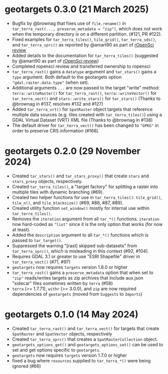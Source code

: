 # geotargets 0.3.0 (21 March 2025)
* Bugfix by @brownag that fixes use of `file.rename()` in `tar_terra_rast(..., preserve_metadata = "zip")`, which does not work when the temporary directory is on a different partition. (#121, PR #122).
* Fixed examples for `tar_terra_tiles()`, `tile_grid()`, `tar_terra_sds()`, and `tar_terra_sprc()` as reported by @amart90 as part of [rOpenSci review](https://github.com/ropensci/software-review/issues/675)
* Added details to the documentation for `tar_terra_tiles()` (suggested by @amart90 as part of [rOpenSci review](https://github.com/ropensci/software-review/issues/675))
* Completed ropensci review and transferred ownership to ropensci
* `tar_terra_rast()` gains a `datatype` argument and `tar_stars()` gains a `type` argument. Both default to the geotargets option `"gdal.raster.data.type"` (when set).
* Additional arguments `...` are now passed to the target "write" method: `terra::writeRaster()` for `tar_terra_rast()`, `terra::writeVector()` for `tar_terra_vect()` and `stars::write_stars()` for `tar_stars()` (Thanks to @brownag in #137, resolves #132 and #127)
* Added `tar_terra_vrt()` for `SpatRaster` object targets that reference multiple data sources (e.g. tiles created with `tar_terra_tiles()`) using a GDAL Virtual Dataset (VRT) XML file (Thanks to @brownag in #138)
* The default driver for `tar_terra_vect()` has been changed to `"GPKG"` in order to preserve CRS information (#166).

# geotargets 0.2.0 (29 November 2024)

* Created `tar_stars()` and `tar_stars_proxy()` that create `stars` and `stars_proxy` objects, respectively.
* Created `tar_terra_tiles()`, a "target factory" for splitting a raster into multiple tiles with dynamic branching (#69).
* Created two helper functions for use in `tar_terra_tiles()`: `tile_grid()`, `tile_n()`, and `tile_blocksize()` (#69, #86, #87, #89).
* Created utility function `set_window()` mostly for internal use within `tar_terra_tiles()`.
* Removes the `iteration` argument from all `tar_*()` functions.  `iteration` now hard-coded as `"list"` since it is the only option that works (for now at least).
* Added the `description` argument to all `tar_*()` functions which is passed to `tar_target()`.
* Suppressed the warning "[rast] skipped sub-datasets" from `tar_terra_sprc()`, which is misleading in this context (#92, #104).
* Requires GDAL 3.1 or greater to use "ESRI Shapefile" driver in `tar_terra_vect()` (#71, #97)
* `geotargets` now requires `targets` version 1.8.0 or higher
* `tar_terra_rast()` gains a `preserve_metadata` option that when set to `"zip"` reads/writes targets as zip archives that include aux.json "sidecar" files sometimes written by `terra` (#58)
* `terra` (>= 1.7.71), `withr` (>= 3.0.0), and `zip` are now required dependencies of `geotargets` (moved from `Suggests` to `Imports`)

# geotargets 0.1.0 (14 May 2024)

* Created `tar_terra_rast()` and `tar_terra_vect()` for targets that create `SpatRaster` and `SpatVector` objects, respectively
* Created `tar_terra_sprc()` that creates a `SpatRasterCollection` object.
* `geotargets_options_get()` and `geotargets_options_set()` can be used to set and get options specific to `geotargets`.
* `geotargets` now requires `targets` version 1.7.0 or higher
* fixed a bug where `resources` supplied to `tar_terra_*()` were being ignored (#66)

